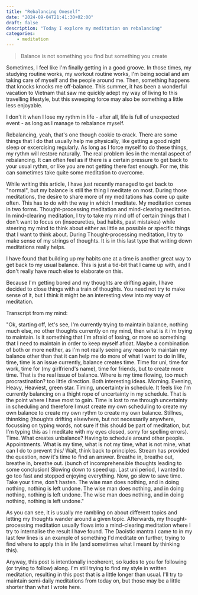 ```yaml
---
title: "Rebalancing Oneself"
date: "2024-09-04T21:41:30+02:00"
draft: false
description: "Today I explore my meditation on rebalancing"
categories: 
    - meditation
---
```


> Balance is not something you find but something you create

Sometimes, I feel like I'm finally getting in a good groove. In those times, my studying routine works, my workout routine works, I'm being social and am taking care of myself and the people around me. Then, something happens that knocks knocks me off-balance. This summer, it has been a wonderful vacation to Vietnam that saw me quickly adept my way of living to this travelling lifestyle, but this sweeping force may also be something a little less enjoyable. 

I don't it when I lose my rythm in life - after all, life is full of unexpected event - as long as I manage to rebalance myself. 

Rebalancing, yeah, that's one though cookie to crack. There are some things that I do that usually help me physically, like getting a good night sleep or excercising regularly. As long as I force myself to do these things, my rythm will restore naturally. The real problem lies in the mental aspect of rebalancing. It can often feel as if there is a certain pressure to get back to your usual rythm, or like you are not getting there fast enough. For me, this can sometimes take quite some meditation to overcome. 

While writing this article, I have just recently managed to get back to "normal", but my balance is still the thing I meditate on most. During those meditations, the desire to share more of my meditations has come up quite often. This has to do with the way in which I meditate. My meditation comes in two forms. Thought-processing meditation and mind-clearing meditation. In mind-clearing meditation, I try to take my mind off of certain things that I don't want to focus on (insecureties, bad habits, past mistakes) while steering my mind to think about either as little as possible or specific things that I want to think about. During Thought-processing meditation, I try to make sense of my strings of thoughts. It is in this last type that writing down meditations really helps. 

I have found that building up my habits one at a time is another great way to get back to my usual balance. This is just a tid-bit that I came up with, and I don't really have much else to elaborate on this. 

Because I'm getting bored and my thoughts are drifting again, I have decided to close things with a train of thoughts. You need not try to make sense of it, but I think it might be an interesting view into my way of meditation. 

Transcript from my mind: 

"Ok, starting off, let's see, I'm currently trying to maintain balance, nothing much else, no other thoughts currently on my mind, then what is it i'm trying to maintain. Is it something that I'm afraid of losing, or more so something that I need to maintain in order to keep myself afloat. Maybe a combination of both or more neither, as I'm not really seeing any reason to maintain my balance other than that it can help me do more of what I want to do in life, time, time is an issue currently, balance creates time. Time for uni, time for work, time for (my girlfriend's name), time for friends, but to create more time. That is the real issue of balance. Where is my time flowing, too much procrastination? too little direction. Both interesting ideas. Morning. Evening, Heavy, Heaviest, green star. Timing, uncertainty in schedule. It feels like I'm currently balancing on a thight rope of uncertainty in my schedule. That is the point where I have most to gain. Time is lost to me through uncertainty in scheduling and therefore I must create my own scheduling to create my own balance to create my own rythm to create my own balance. Stillnes, thinnking (thoughts drifting elsewhere, but not necessarily anywhere, focussing on typing words, not sure if this should be part of meditation, but I'm typing this as I meditate with my eyes closed, sorry for spelling errors). Time. What creates unbalance? Having to schedule around other people. Appointments. What is my time, what is not my time, what is not mine, what can I do to prevent this/ Wait, think back to principles. Stream has provided the question, now it's time to find an answer. Breathe in, breathe out, breathe in, breathe out. (bunch of incomprehensible thoughts leading to some conclusion) Slowing down to speed up. Last uni period, I wanted to go too fast and stopped enjoying everything. Now, go slow to save time. Take your time, don't hasten. The wise man does nothing, and in doing nothing, nothing is left undone. The wise man does nothing, and in doing nothing, nothing is left undone. The wise man does nothing, and in doing nothing, nothing is left undone." 

As you can see, it is usually me rambling on about different topics and letting my thoughts wander around a given topic. Afterwards, my thought-processing meditation usually flows into a mind-clearing meditation where I try to internalise the result I have found. The Daoistic mantra I came to in my last few lines is an example of something I'd meditate on further, trying to find where to apply this in life (and sometimes what I meant by thinking this).

Anyway, this post is intentionally incoherent, so kudos to you for following (or trying to follow) along. I'm still trying to find my style in written meditation, resulting in this post that is a little longer than usual. I'll try to maintain semi-daily meditations from today on, but those may be a little shorter than what I wrote here. 

